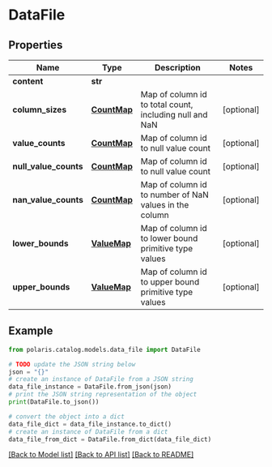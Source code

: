 <!--

 Copyright (c) 2024 Snowflake Computing Inc.
 
 Licensed under the Apache License, Version 2.0 (the "License");
 you may not use this file except in compliance with the License.
 You may obtain a copy of the License at
 
      http://www.apache.org/licenses/LICENSE-2.0
 
 Unless required by applicable law or agreed to in writing, software
 distributed under the License is distributed on an "AS IS" BASIS,
 WITHOUT WARRANTIES OR CONDITIONS OF ANY KIND, either express or implied.
 See the License for the specific language governing permissions and
 limitations under the License.

-->
# DataFile

## Properties

Name | Type | Description | Notes
------------ | ------------- | ------------- | -------------
**content** | **str** |  | 
**column_sizes** | [**CountMap**](CountMap.md) | Map of column id to total count, including null and NaN | [optional] 
**value_counts** | [**CountMap**](CountMap.md) | Map of column id to null value count | [optional] 
**null_value_counts** | [**CountMap**](CountMap.md) | Map of column id to null value count | [optional] 
**nan_value_counts** | [**CountMap**](CountMap.md) | Map of column id to number of NaN values in the column | [optional] 
**lower_bounds** | [**ValueMap**](ValueMap.md) | Map of column id to lower bound primitive type values | [optional] 
**upper_bounds** | [**ValueMap**](ValueMap.md) | Map of column id to upper bound primitive type values | [optional] 

## Example

```python
from polaris.catalog.models.data_file import DataFile

# TODO update the JSON string below
json = "{}"
# create an instance of DataFile from a JSON string
data_file_instance = DataFile.from_json(json)
# print the JSON string representation of the object
print(DataFile.to_json())

# convert the object into a dict
data_file_dict = data_file_instance.to_dict()
# create an instance of DataFile from a dict
data_file_from_dict = DataFile.from_dict(data_file_dict)
```
[[Back to Model list]](../README.md#documentation-for-models) [[Back to API list]](../README.md#documentation-for-api-endpoints) [[Back to README]](../README.md)


